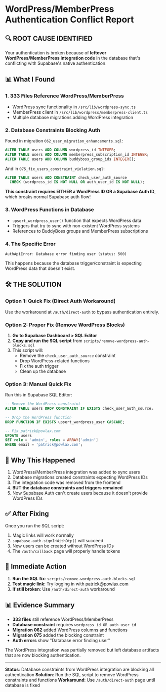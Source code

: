 # WordPress/MemberPress Authentication Conflict Report

## 🔍 ROOT CAUSE IDENTIFIED

Your authentication is broken because of **leftover WordPress/MemberPress integration code** in the database that's conflicting with Supabase's native authentication.

## 📊 What I Found

### 1. **333 Files Reference WordPress/MemberPress**
- WordPress sync functionality in `/src/lib/wordpress-sync.ts`
- MemberPress client in `/src/lib/wordpress/memberpress-client.ts`
- Multiple database migrations adding WordPress integration

### 2. **Database Constraints Blocking Auth**
Found in migration `062_user_migration_enhancements.sql`:
```sql
ALTER TABLE users ADD COLUMN wordpress_id INTEGER;
ALTER TABLE users ADD COLUMN memberpress_subscription_id INTEGER;
ALTER TABLE users ADD COLUMN buddyboss_group_ids INTEGER[];
```

And in `075_fix_users_constraint_violation.sql`:
```sql
ALTER TABLE users ADD CONSTRAINT check_user_auth_source 
  CHECK (wordpress_id IS NOT NULL OR auth_user_id IS NOT NULL);
```

**This constraint requires EITHER a WordPress ID OR a Supabase Auth ID**, which breaks normal Supabase auth flow!

### 3. **WordPress Functions in Database**
- `upsert_wordpress_user()` function that expects WordPress data
- Triggers that try to sync with non-existent WordPress systems
- References to BuddyBoss groups and MemberPress subscriptions

### 4. **The Specific Error**
```
AuthApiError: Database error finding user (status: 500)
```
This happens because the database trigger/constraint is expecting WordPress data that doesn't exist.

## 🛠️ THE SOLUTION

### Option 1: Quick Fix (Direct Auth Workaround)
Use the workaround at `/auth/direct-auth` to bypass authentication entirely.

### Option 2: Proper Fix (Remove WordPress Blocks)
1. **Go to Supabase Dashboard > SQL Editor**
2. **Copy and run the SQL script** from `scripts/remove-wordpress-auth-blocks.sql`
3. This script will:
   - Remove the `check_user_auth_source` constraint
   - Drop WordPress-related functions
   - Fix the auth trigger
   - Clean up the database

### Option 3: Manual Quick Fix
Run this in Supabase SQL Editor:
```sql
-- Remove the WordPress constraint
ALTER TABLE users DROP CONSTRAINT IF EXISTS check_user_auth_source;

-- Drop the WordPress function
DROP FUNCTION IF EXISTS upsert_wordpress_user CASCADE;

-- Fix patrick@powlax.com
UPDATE users 
SET role = 'admin', roles = ARRAY['admin']
WHERE email = 'patrick@powlax.com';
```

## 📝 Why This Happened

1. WordPress/MemberPress integration was added to sync users
2. Database migrations created constraints expecting WordPress IDs
3. The integration code was removed from the frontend
4. **BUT the database constraints and triggers remained**
5. Now Supabase Auth can't create users because it doesn't provide WordPress IDs

## ✅ After Fixing

Once you run the SQL script:
1. Magic links will work normally
2. `supabase.auth.signInWithOtp()` will succeed
3. New users can be created without WordPress IDs
4. The `/auth/callback` page will properly handle tokens

## 🚀 Immediate Action

1. **Run the SQL fix**: `scripts/remove-wordpress-auth-blocks.sql`
2. **Test magic link**: Try logging in with patrick@powlax.com
3. **If still broken**: Use `/auth/direct-auth` workaround

## 📊 Evidence Summary

- **333 files** still reference WordPress/MemberPress
- **Database constraint** requires `wordpress_id OR auth_user_id`
- **Migration 062** added WordPress columns and functions
- **Migration 075** added the blocking constraint
- **Auth errors** show "Database error finding user"

The WordPress integration was partially removed but left database artifacts that are now blocking authentication.

---

**Status**: Database constraints from WordPress integration are blocking all authentication
**Solution**: Run the SQL script to remove WordPress constraints and functions
**Workaround**: Use `/auth/direct-auth` page until database is fixed